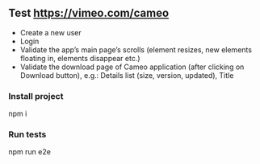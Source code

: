## Test https://vimeo.com/cameo


- Create a new user
- Login
- Validate the app’s main page’s scrolls (element resizes, new elements floating in, elements disappear etc.)
- Validate the download page of Cameo application (after clicking on Download button), e.g.: Details list (size, version, updated), Title

### Install project

npm i

### Run tests

npm run e2e
